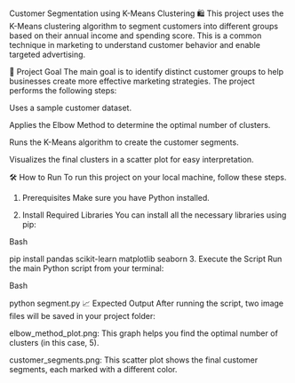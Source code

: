 Customer Segmentation using K-Means Clustering 🛍️
This project uses the K-Means clustering algorithm to segment customers into different groups based on their annual income and spending score. This is a common technique in marketing to understand customer behavior and enable targeted advertising.

🎯 Project Goal
The main goal is to identify distinct customer groups to help businesses create more effective marketing strategies. The project performs the following steps:

Uses a sample customer dataset.

Applies the Elbow Method to determine the optimal number of clusters.

Runs the K-Means algorithm to create the customer segments.

Visualizes the final clusters in a scatter plot for easy interpretation.

🛠️ How to Run
To run this project on your local machine, follow these steps.

1. Prerequisites
Make sure you have Python installed.


2. Install Required Libraries
You can install all the necessary libraries using pip:

Bash

pip install pandas scikit-learn matplotlib seaborn
3. Execute the Script
Run the main Python script from your terminal:

Bash

python segment.py
📈 Expected Output
After running the script, two image files will be saved in your project folder:

elbow_method_plot.png: This graph helps you find the optimal number of clusters (in this case, 5).

customer_segments.png: This scatter plot shows the final customer segments, each marked with a different color.
